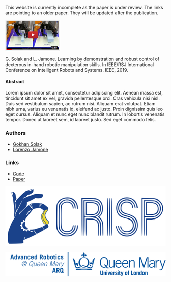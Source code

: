 
This website is currently incomplete as the paper is under review. The links are pointing to an older paper. They will be updated after the publication.

[![Youtube video](youtube-preview.png)](http://www.youtube.com/watch?v=BsC-uR-y08Q)

G. Solak and L. Jamone. Learning by demonstration and robust control of dexterous in-hand robotic manipulation skills. In IEEE/RSJ International Conference on Intelligent Robots and Systems. IEEE, 2019.

#### Abstract
Lorem ipsum dolor sit amet, consectetur adipiscing elit. Aenean massa est, tincidunt sit amet ex vel, gravida pellentesque orci. Cras vehicula nisi nisl. Duis sed vestibulum sapien, ac rutrum nisi. Aliquam erat volutpat. Etiam nibh urna, varius eu venenatis id, eleifend ac justo. Proin dignissim quis leo eget cursus. Aliquam et nunc eget nunc blandit rutrum. In lobortis venenatis tempor. Donec ut laoreet sem, id laoreet justo. Sed eget commodo felis.

### Authors
* [Gokhan Solak](https://scholar.google.com/citations?user=yuOV2TQAAAAJ&hl=en)
* [Lorenzo Jamone](https://scholar.google.com/citations?hl=en&user=glrd-2AAAAAJ)

### Links
* [Code](https://github.com/gokhansolak/lfd-experiments-iros2019)
* [Paper](https://ieeexplore.ieee.org/document/8967567)

[![CRISP](crisp-logo.svg)](https://lorejam.wixsite.com/crisp)

[![ARQ](QMUL_ARQ_logo.png)](https://www.robotics.qmul.ac.uk/)
